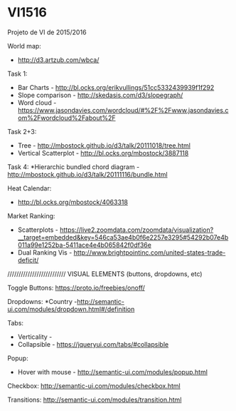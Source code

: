 # VI1516
Projeto de VI de 2015/2016

World map:
* http://d3.artzub.com/wbca/

Task 1:
* Bar Charts - http://bl.ocks.org/erikvullings/51cc5332439939f1f292
* Slope comparison - http://skedasis.com/d3/slopegraph/
* Word cloud - https://www.jasondavies.com/wordcloud/#%2F%2Fwww.jasondavies.com%2Fwordcloud%2Fabout%2F

Task 2+3:
* Tree - http://mbostock.github.io/d3/talk/20111018/tree.html
* Vertical Scatterplot - http://bl.ocks.org/mbostock/3887118

Task 4:
*Hierarchic bundled chord diagram - http://mbostock.github.io/d3/talk/20111116/bundle.html

Heat Calendar:
* http://bl.ocks.org/mbostock/4063318

Market Ranking:
* Scatterplots - https://live2.zoomdata.com/zoomdata/visualization?__target=embedded&key=546ca53ae4b0f6e2257e3295#54292b07e4b011a99e1252ba-5411ace4e4b065842f0df36e
* Dual Ranking Vis - http://www.brightpointinc.com/united-states-trade-deficit/



//////////////////////////
VISUAL ELEMENTS (buttons, dropdowns, etc)

Toggle Buttons:
https://proto.io/freebies/onoff/

Dropdowns:
*Country -http://semantic-ui.com/modules/dropdown.html#/definition

Tabs:
* Verticality -
* Collapsible - https://jqueryui.com/tabs/#collapsible

Popup:
* Hover with mouse - http://semantic-ui.com/modules/popup.html

Checkbox:
http://semantic-ui.com/modules/checkbox.html

Transitions:
http://semantic-ui.com/modules/transition.html
